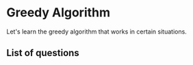 Greedy Algorithm
=====================
Let's learn the greedy algorithm that works in certain situations.

List of questions
--------------------------
